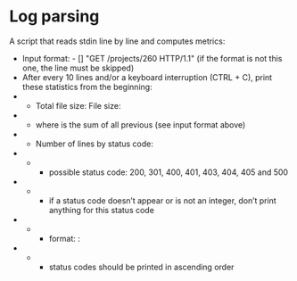 # Log parsing
A script that reads stdin line by line and computes metrics:

- Input format: <IP Address> - [<date>] "GET /projects/260 HTTP/1.1" <status code> <file size> (if the format is not this one, the line must be skipped)
- After every 10 lines and/or a keyboard interruption (CTRL + C), print these statistics from the beginning:
- - Total file size: File size: <total size>
- - where <total size> is the sum of all previous <file size> (see input format above)
- - Number of lines by status code:
- - - possible status code: 200, 301, 400, 401, 403, 404, 405 and 500
- - - if a status code doesn’t appear or is not an integer, don’t print anything for this status code
- - - format: <status code>: <number>
- - - status codes should be printed in ascending order